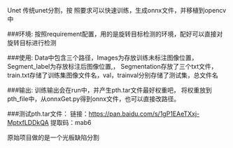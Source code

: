  
 
Unet
传统unet分割，按 照要求可以快速训练，生成onnx文件，并移植到opencv中

###环境:
按照requirement配置，用的是旋转目标检测的环境，配好可以直接对旋转目标进行检测

###使用:
Data中包含三个路径，Images为存放训练未标注图像位置，Segment_label为存放标注后图像位置,，
Segmentation存放了三个txt文件，train.txt存储了训练集图像文件名，val，trainval分别存储了测试集，总文件名

###输出:
训练输出会在run中，并产生pth.tar文件最好权重吧，
将权重放到pth_file中，从onnxGet.py得到onnx文件，也可以直接改路径。

###测试pth.tar文件：
链接：https://pan.baidu.com/s/1gP1EAeTXxj-MptxfLDDkQA 
提取码：mab6





原始项目做的是一个光板缺陷分割

